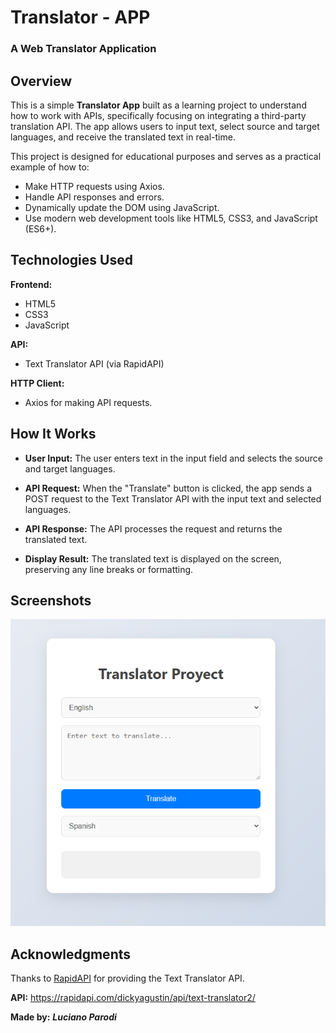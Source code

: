 # Translator - APP
### A Web Translator Application

## Overview
This is a simple __Translator App__ built as a learning project to understand how to work with APIs, specifically focusing on integrating a third-party translation API. The app allows users to input text, select source and target languages, and receive the translated text in real-time.

This project is designed for educational purposes and serves as a practical example of how to:

* Make HTTP requests using Axios.
* Handle API responses and errors.
* Dynamically update the DOM using JavaScript.
* Use modern web development tools like HTML5, CSS3, and JavaScript (ES6+).

## Technologies Used
__Frontend:__
* HTML5
* CSS3
* JavaScript

__API:__
* Text Translator API (via RapidAPI)

__HTTP Client:__
* Axios for making API requests.

## How It Works
* __User Input:__ The user enters text in the input field and selects the source and target languages.

* __API Request:__ When the "Translate" button is clicked, the app sends a POST request to the Text Translator API with the input text and selected languages.

* __API Response:__ The API processes the request and returns the translated text.

* __Display Result:__ The translated text is displayed on the screen, preserving any line breaks or formatting.

## Screenshots
![APP](https://github.com/Luciano-Parodi/Translator-APP/blob/main/Translator_Proyect_IMG.png)

## Acknowledgments

Thanks to [RapidAPI](https://rapidapi.com/) for providing the Text Translator API.

__API:__ https://rapidapi.com/dickyagustin/api/text-translator2/



__Made by:__ ***Luciano Parodi***
